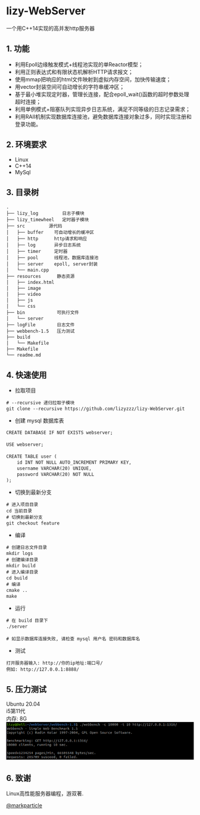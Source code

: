 # lizy-WebServer
一个用C++14实现的高并发http服务器
## 1. 功能
* 利用Epoll边缘触发模式+线程池实现的单Reactor模型；
* 利用正则表达式和有限状态机解析HTTP请求报文；
* 使用mmap把响应的html文件映射到虚拟内存空间，加快传输速度；
* 用vector<char>封装空间可自动增长的字符串缓冲区；
* 基于最小堆实现定时器，管理长连接，配合epoll_wait()函数的超时参数处理超时连接；
* 利用单例模式+阻塞队列实现异步日志系统，满足不同等级的日志记录需求；
* 利用RAII机制实现数据库连接池，避免数据库连接对象过多，同时实现注册和登录功能。
## 2. 环境要求
* Linux
* C++14
* MySql

## 3. 目录树
```
.
├── lizy_log         日志子模块
├── lizy_timewheel   定时器子模块
├── src         源代码
│   ├── buffer    可自动增长的缓冲区
│   ├── http      http请求和响应
│   ├── log       异步日志系统
│   ├── timer     定时器
│   ├── pool      线程池，数据库连接池
│   ├── server    epoll, server封装
│   └── main.cpp
├── resources      静态资源
│   ├── index.html
│   ├── image
│   ├── video
│   ├── js
│   └── css
├── bin            可执行文件
│   └── server
├── logFile        日志文件
├── webbench-1.5   压力测试
├── build          
│   └── Makefile
├── Makefile
└── readme.md
```
## 4. 快速使用
* 拉取项目
```
# --recursive 递归拉取子模块
git clone --recursive https://github.com/lizyzzz/lizy-WebServer.git
```

* 创建 mysql 数据库表
```
CREATE DATABASE IF NOT EXISTS webserver;

USE webserver;

CREATE TABLE user (
    id INT NOT NULL AUTO_INCREMENT PRIMARY KEY,
    username VARCHAR(20) UNIQUE,
    password VARCHAR(20) NOT NULL
);

```

* 切换到最新分支
```
# 进入项目目录
cd 当前目录
# 切换到最新分支
git checkout feature  
```

* 编译
```
# 创建日志文件目录
mkdir logs
# 创建编译目录
mkdir build
# 进入编译目录
cd build
# 编译
cmake ..
make
```

* 运行
```
# 在 build 目录下
./server

# 如显示数据库连接失败, 请检查 mysql 用户名 密码和数据库名
```
* 测试
```
打开服务器输入: http://你的ip地址:端口号/
例如: http://127.0.0.1:8888/
```
## 5. 压力测试  
Ubuntu 20.04  
i5第11代  
内存: 8G  
![image-webbench](https://github.com/lizyzzz/lizy-WebServer/blob/main/%E5%8E%8B%E5%8A%9B%E6%B5%8B%E8%AF%95.png)

## 6. 致谢
Linux高性能服务器编程，游双著.

[@markparticle](https://github.com/markparticle/WebServer)

